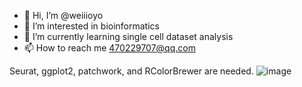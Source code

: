 - 👋 Hi, I’m @weiiioyo
- 👀 I’m interested in bioinformatics
- 🌱 I’m currently learning single cell dataset analysis
- 📫 How to reach me 470229707@qq.com

<!---
weiiioyo/singlecell-heatmap is a ✨ special ✨ repository because its `README.md` (this file) appears on your GitHub profile.
You can click the Preview link to take a look at your changes.
--->
Seurat, ggplot2, patchwork, and RColorBrewer are needed.
![image](https://github.com/weiiioyo/singlecell-heatmap/blob/main/data/test.png)
